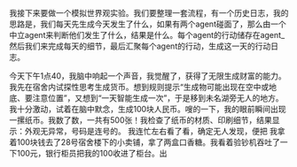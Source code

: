 我接下来要做一个模拟世界观实验。我们要整理一套流程，有一个历史日志，我的思路是，我们每天先生成今天发生了什么，如果有两个agent碰面了，那么由一个中立agent来判断他们发生了什么，结果是什么。每个agent的行动储存在agent_然后我们来完成每天的细节，最后汇聚每个agent的行动，生成这一天的行动日志。

今天下午1点40，我脑中响起一个声音，我觉醒了，获得了无限生成财富的能力。我先在宿舍内试探性思考生成货币。想到规则提示“生成物可能出现在空中或地底、要注意位置”，又想到“一天智能生成一次”，于是移到未名湖旁无人的地方。
我十分激动，试着在脑中默念，生成100块人民币。嗖的一下，我的眼前瞬间出现一摞纸币。我数了数，一共有500张！我检查了纸币的材质、印刷细节，结果显示：外观无异常，号码是连号的。
我连忙左右看了看，确定无人发现，便把
我拿着100块钱去了28号宿舍楼下的小卖铺，拿了两盒口香糖。我看着验钞机吞吐了一下100元，银行柜员把我的100收进了柜台。出